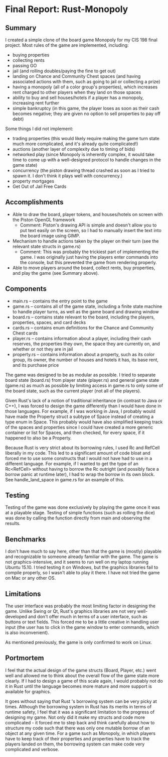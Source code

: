 ﻿Final Report: Rust-Monopoly
===========================

Summary
-------

I created a simple clone of the board game Monopoly for my CIS 198 final project. Most rules of the game are implemented, including:

* buying properties
* collecting rents
* passing GO
* jail (and rolling doubles/paying the fine to get out)
* landing on Chance and Community Chest spaces (and having associated actions with them, such as going to jail or collecting a prize)
* having a monopoly (all of a color group's properties), which increases rent charged to other players when they land on those spaces
* ability to buy and sell houses/hotels if a player has a monopoly, increasing rent further
* simple bankruptcy (in this game, the player loses as soon as their cash becomes negative; they are given no option to sell properties to pay off debt)

Some things I did not implement:

* trading properties (this would likely require making the game turn state much more complicated, and it's already quite complicated!)
* auctions (another layer of complexity due to timing of bids)
* networked play (since Monopoly is inherently complex, it would take time to come up with a well-designed protocol to handle changes in the game state)
* concurrency (the piston drawing thread crashed as soon as I tried to spawn it. I don't think it plays well with concurrency.)
* property mortgages
* Get Out of Jail Free Cards

Accomplishments
---------------

* Able to draw the board, player tokens, and houses/hotels on screen with the Piston OpenGL framework
     - Comment: Piston's drawing API is simple and doesn't allow you to put text easily on the screen, so I had to manually insert the text into the board image using GIMP.
* Mechanism to handle actions taken by the player on their turn (see the relevant state structs in game.rs)
     - Comment: This was probably the trickiest part of implementing the game. I was originally just having the players enter commands into the console, but this prevented the game from rendering properly.
* Able to move players around the board, collect rents, buy properties, and play the game (see Summary above).

Components
----------

* main.rs – contains the entry point to the game
* game.rs – contains all of the game state, including a finite state machine to handle player turns, as well as the game board and drawing window
* board.rs – contains state relevant to the board, including the players, properties, spaces, and card decks
* cards.rs – contains enum definitions for the Chance and Community Chest cards
* player.rs – contains information about a player, including their cash reserves, the properties they own, the space they are currently on, and whether or not they are in jail
* property.rs – contains information about a property, such as its color group, its owner, the number of houses and hotels it has, its base rent, and its purchase price

The game was designed to be as modular as possible. I tried to separate board state (board.rs) from player state (player.rs) and general game state (game.rs) as much as possible by limiting access in game.rs to only some of the board state, such as the current player (not all of the players).

Given Rust's lack of a notion of traditional inheritance (in contrast to Java or C++), I was forced to design the game differently than I would have done in those languages. For example, if I was working in Java, I probably would have made the Property struct a subtype of Space instead of creating a type enum in Space. This probably would have also simplified keeping track of the spaces and properties since I could have created a more generic container or list for Spaces, and then checked, for every space, if it happened to also be a Property.

Because Rust is very strict about its borrowing rules, I used Rc and RefCell liberally in my code. This led to a significant amount of code bloat and forced me to use some constructs that I would not have had to use in a different language. For example, if I wanted to get the type of an Rc<RefCell<Space>> without having to borrow the Rc outright (and possibly face a borrow panic at runtime later), I had to wrap the borrow in its own block. See handle_land_space in game.rs for an example of this.

Testing
-------

Testing of the game was done exclusively by playing the game once it was at a playable stage. Testing of simple functions (such as rolling the dice) was done by calling the function directly from main and observing the results.

Benchmarks
----------

I don't have much to say here, other than that the game is (mostly) playable and recognizable to someone already familiar with the game. The game is not graphics-intensive, and it seems to run well on my laptop running Ubuntu 15.10. I tried testing it on Windows, but the graphics libraries fail to compile properly, so I wasn't able to play it there. I have not tried the game on Mac or any other OS.

Limitations
-----------

The user interface was probably the most limiting factor in designing the game. Unlike Swing or Qt, Rust's graphics libraries are not very well-developed and don't offer much in terms of a user interface, such as buttons or text fields. This forced me to be a little creative in handling user input (the user has to click in the game window to enter commands, which is also inconvenient).

As mentioned previously, the game is only confirmed to work on Linux.

Portmortem
----------

I feel that the actual design of the game structs (Board, Player, etc.) went well and allowed me to think about the overall flow of the game state more clearly. If I had to design a game of this scale again, I would probably not do it in Rust until the language becomes more mature and more support is available for graphics.

It goes without saying that Rust 's borrowing system can be very picky at times. Although the borrowing system in Rust has its merits in terms of runtime safety, I feel that it was a significant limitation to the progress of designing my game. Not only did it make my structs and code more complicated - it forced me to step back and think carefully about how to structure my code such that there was only one mutable borrow of an object at any given time. For a game such as Monopoly, in which players have to keep track of their properties and properties have to track the players landed on them, the borrowing system can make code very complicated and verbose.

